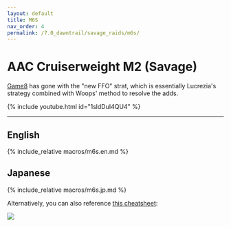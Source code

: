 ```yaml
---
layout: default
title: M6S
nav_order: 4
permalink: /7.0_dawntrail/savage_raids/m6s/
---
```


# AAC Cruiserweight M2 (Savage)

[Game8](https://game8.jp/ff14/681086) has gone with the "new FFO" strat, which is essentially Lucrezia's strategy combined with Woops' method to resolve the adds.

{% include youtube.html id="1sldDuI4QU4" %}

---

## English

{% include_relative macros/m6s.en.md %}

## Japanese

{% include_relative macros/m6s.jp.md %}

Alternatively, you can also reference [this cheatsheet](https://twitter.com/Dz178Ruca/status/1908573997715120377):

![]({{site.baseurl}}/images/7.0_dawntrail/m6s/m6s_cheatsheet.jpg)

<script data-goatcounter="https://xivjpraids.goatcounter.com/count"
        async src="//gc.zgo.at/count.js"></script>
 